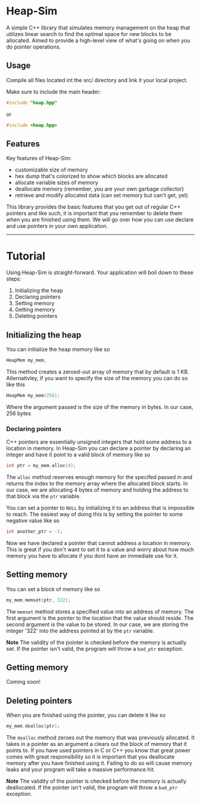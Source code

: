 # Heap-Sim
A simple C++ library that simulates memory management on the heap that utilizes linear search to find the optimal space for new blocks to be allocated. Aimed to provide a high-level view of what's going on when you do pointer operations.

## Usage

Compile all files located int the src/ directory and link it your local project.

Make sure to include the main header: 

```cpp
#include "heap.hpp"
```

or 
```cpp
#include <heap.hpp>
```

## Features

Key features of Heap-Sim:
- customizable size of memory
- hex dump that's colorized to show which blocks are allocated
- allocate variable sizes of memory
- deallocate memory (remember, you are your own garbage collector)
- retrieve and modify allocated data (can set memory but can't get, yet)

This library provides the basic features that you get out of regular C++ pointers and like such, it is important that you remember to delete them when you are finished using them. We will go over how you can use declare and use pointers in your own application. 

---
# Tutorial

Using Heap-Sim is straight-forward. Your application will boil down to these steps:

1. Initializing the heap
2. Declaring pointers
3. Setting memory
4. Getting memory
4. Deleting pointers



## Initializing the heap

You can initialize the heap memory like so

```cpp
HeapMem my_mem; 
```

This method creates a zeroed-out array of memory that by default is 1 KB. Alternativley, if you want to specify the size of the memory you can do so like this

```cpp
HeapMem my_mem(256);
```

Where the argument passed is the size of the memory in bytes. In our case, 256 bytes

### Declaring pointers

C++ pointers are essentially unsigned integers that hold some address to a location in memory. In Heap-Sim you can declare a pointer by declaring an integer and have it point to a valid block of memory like so
```cpp
int ptr = my_mem.alloc(4); 
```

The ```alloc``` method reserves enough memory for the specifed passed in and returns the index to the memory array where the allocated block starts. In our case, we are allocating 4 bytes of memory and holding the address to that block via the ```ptr``` variable. 

You can set a pointer to ```NULL``` by initializing it to an address that is impossible to reach. The easiest way of doing this is by setting the pointer to some negative value like so
```cpp
int another_ptr = -1; 
```

Now we have declared a pointer that cannot address a location in memory. This is great if you don't want to set it to a value and worry about how much memory you have to allocate if you dont have an immediate use for it. 

## Setting memory

You can set a block of memory like so

```cpp
my_mem.memset(ptr, 322); 
```

The ```memset``` method stores a specified value into an address of memory. The first argument is the pointer to the location that the value should reside. The second argument is the value to be stored. In our case, we are storing the integer '322' into the address pointed at by the ```ptr``` variable. 

**Note** The validity of the pointer is checked before the memory is actually set. If the pointer isn't valid, the program will throw a ```bad_ptr``` exception. 

## Getting memory
Coming soon!

## Deleting pointers

When you are finished using the pointer, you can delete it like so

```cpp
my_mem.dealloc(ptr); 
```

The ```dealloc``` method zeroes out the memory that was previously allocated. It takes in a pointer as an argument a clears out the block of memory that it points to. If you have used pointers in C or C++ you know that great power comes with great responsibility so it is important that you deallocate memory after you have finished using it. Failing to do so will cause memory leaks and your program will take a massive performance hit.

**Note** The validity of the pointer is checked before the memory is actually deallocated. If the pointer isn't valid, the program will throw a ```bad_ptr``` exception. 